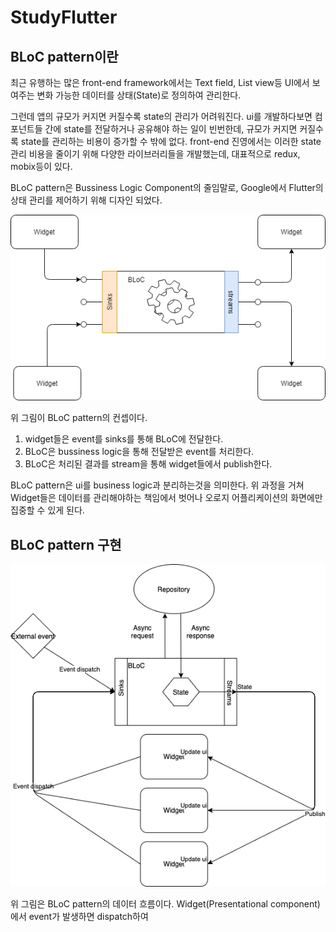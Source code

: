 # StudyFlutter

## BLoC pattern이란

최근 유행하는 많은 front-end framework에서는 Text field, List view등 UI에서 보여주는 변화 가능한 데이터를 상태(State)로 정의하여 관리한다. 

그런데 앱의 규모가 커지면 커질수록 state의 관리가 어려워진다. ui를 개발하다보면 컴포넌트들 간에 state를 전달하거나 공유해야 하는 일이 빈번한데, 규모가 커지면 커질수록 state를 관리하는 비용이 증가할 수 밖에 없다. front-end 진영에서는 이러한 state 관리 비용을 줄이기 위해 다양한 라이브러리들을 개발했는데, 대표적으로 redux, mobix등이 있다. 

BLoC pattern은 Bussiness Logic Component의 줄임말로, Google에서 Flutter의 상태 관리를 제어하기 위해 디자인 되었다.


![image](../images/streams_bloc.png)

위 그림이 BLoC pattern의 컨셉이다. 

1. widget들은 event를 sinks를 통해 BLoC에 전달한다.
2. BLoC은 bussiness logic을 통해 전달받은 event를 처리한다.
3. BLoC은 처리된 결과를 stream을 통해 widget들에서 publish한다.

BLoC pattern은 ui를 business logic과 분리하는것을 의미한다. 위 과정을 거쳐 Widget들은 데이터를 관리해야하는 책임에서 벗어나 오로지 어플리케이션의 화면에만 집중할 수 있게 된다.

## BLoC pattern 구현

![image](../images/bloc_data_flow.png)


위 그림은 BLoC pattern의 데이터 흐름이다. Widget(Presentational component)에서 event가 발생하면 dispatch하여 